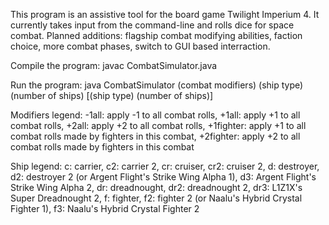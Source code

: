 This program is an assistive tool for the board game Twilight Imperium 4.
It currently takes input from the command-line and rolls dice for space combat.
Planned additions: flagship combat modifying abilities, faction choice, more combat phases, switch to GUI based interraction.  

Compile the program: javac CombatSimulator.java

Run the program: java CombatSimulator (combat modifiers) (ship type) (number of ships) [(ship type) (number of ships)]

Modifiers legend:
-1all: apply -1 to all combat rolls, +1all: apply +1 to all combat rolls, +2all: apply +2 to all combat rolls, +1fighter: apply +1 to all combat rolls made by fighters in this combat, +2fighter: apply +2 to all combat rolls made by fighters in this combat

Ship legend:
c: carrier, c2: carrier 2, cr: cruiser, cr2: cruiser 2, d: destroyer, d2: destroyer 2 (or Argent Flight's Strike Wing Alpha 1), d3: Argent Flight's Strike Wing Alpha 2, dr: dreadnought, dr2: dreadnought 2, dr3: L1Z1X's Super Dreadnought 2, f: fighter, f2: fighter 2 (or Naalu's Hybrid Crystal Fighter 1), f3: Naalu's Hybrid Crystal Fighter 2
